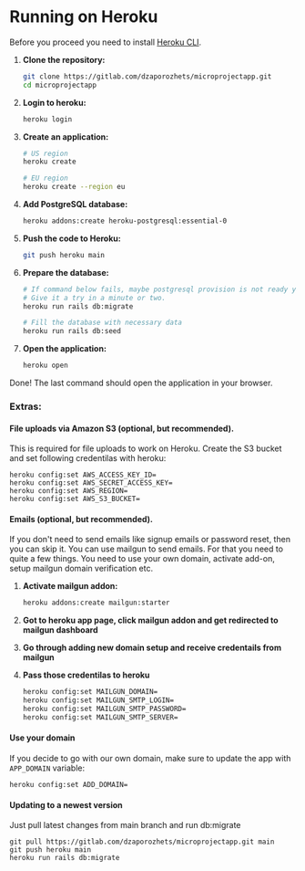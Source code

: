 # Running on Heroku

Before you proceed you need to install [Heroku CLI](https://devcenter.heroku.com/articles/heroku-cli#install-with-an-installer).

1. **Clone the repository:**
    ```sh
    git clone https://gitlab.com/dzaporozhets/microprojectapp.git
    cd microprojectapp
    ```

2. **Login to heroku:**
    ```sh
    heroku login
    ```

3. **Create an application:**
    ```sh
    # US region
    heroku create

    # EU region
    heroku create --region eu
    ```

4. **Add PostgreSQL database:**
    ```sh
    heroku addons:create heroku-postgresql:essential-0
    ```

5. **Push the code to Heroku:**
    ```sh
    git push heroku main
    ```

6. **Prepare the database:**
    ```sh
    # If command below fails, maybe postgresql provision is not ready yet.
    # Give it a try in a minute or two.
    heroku run rails db:migrate

    # Fill the database with necessary data
    heroku run rails db:seed
    ```

7. **Open the application:**
    ```sh
    heroku open
    ```

Done! The last command should open the application in your browser.

### Extras:

#### File uploads via Amazon S3 (optional, but recommended).

This is required for file uploads to work on Heroku.
Create the S3 bucket and set following credentilas with heroku:

```
heroku config:set AWS_ACCESS_KEY_ID=
heroku config:set AWS_SECRET_ACCESS_KEY=
heroku config:set AWS_REGION=
heroku config:set AWS_S3_BUCKET=
```

#### Emails (optional, but recommended).

If you don't need to send emails like signup emails or password reset, then you can skip it.
You can use mailgun to send emails. For that you need to quite a few things.
You need to use your own domain, activate add-on, setup mailgun domain verification etc.

1. **Activate mailgun addon:**
    ```sh
    heroku addons:create mailgun:starter
    ```

2. **Got to heroku app page, click mailgun addon and get redirected to mailgun dashboard**
3. **Go through adding new domain setup and receive credentails from mailgun**
4. **Pass those credentilas to heroku**
    ```sh
    heroku config:set MAILGUN_DOMAIN=
    heroku config:set MAILGUN_SMTP_LOGIN=
    heroku config:set MAILGUN_SMTP_PASSWORD=
    heroku config:set MAILGUN_SMTP_SERVER=
    ```

#### Use your domain

If you decide to go with our own domain, make sure to update the app with `APP_DOMAIN` variable:

    heroku config:set ADD_DOMAIN=



#### Updating to a newest version

Just pull latest changes from main branch and run db:migrate

```
git pull https://gitlab.com/dzaporozhets/microprojectapp.git main
git push heroku main
heroku run rails db:migrate
```
